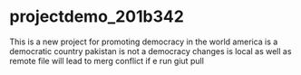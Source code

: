 # projectdemo_201b342
This is a new project for promoting democracy in the world
america is a democratic country
pakistan is not a democracy
changes is local as well as remote file will lead to merg conflict if e run giut pull